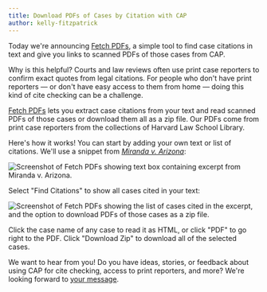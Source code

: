 ```yaml
---
title: Download PDFs of Cases by Citation with CAP
author: kelly-fitzpatrick
---
```

Today we're announcing [Fetch PDFs](https://case.law/fetch/), a simple tool to find case citations in text and give you links to scanned PDFs of those cases from CAP. 

Why is this helpful? Courts and law reviews often use print case reporters to confirm exact quotes from legal citations. For people who don't have print reporters — or don't have easy access to them from home — doing this kind of cite checking can be a challenge.

[Fetch PDFs](https://case.law/fetch/) lets you extract case citations from your text and read scanned PDFs of those cases or download them all as a zip file. Our PDFs come from print case reporters from the collections of Harvard Law School Library. 

Here's how it works! You can start by adding your own text or list of citations. We'll use a snippet from *[Miranda v. Arizona](https://cite.case.law/us/384/436/)*:

![Screenshot of Fetch PDFs showing text box containing excerpt from Miranda v. Arizona.](https://lil-blog-media.s3.amazonaws.com/fetch1.png)

Select "Find Citations" to show all cases cited in your text:

![Screenshot of Fetch PDFs showing the list of cases cited in the excerpt, and the option to download PDFs of those cases as a zip file.](https://lil-blog-media.s3.amazonaws.com/fetch2.png)

Click the case name of any case to read it as HTML, or click "PDF" to go right to the PDF. Click "Download Zip" to download all of the selected cases.

We want to hear from you! Do you have ideas, stories, or feedback about using CAP for cite checking, access to print reporters, and more? We're looking forward to [your message](https://case.law/contact/).
